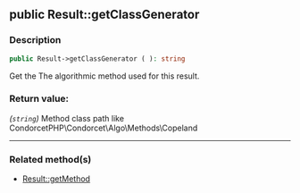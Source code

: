 ## public Result::getClassGenerator

### Description    

```php
public Result->getClassGenerator ( ): string
```

Get the The algorithmic method used for this result.
    

### Return value:   

*(```string```)* Method class path like CondorcetPHP\Condorcet\Algo\Methods\Copeland


---------------------------------------

### Related method(s)      

* [Result::getMethod](../Result%20Class/public%20Result--getMethod.md)    
